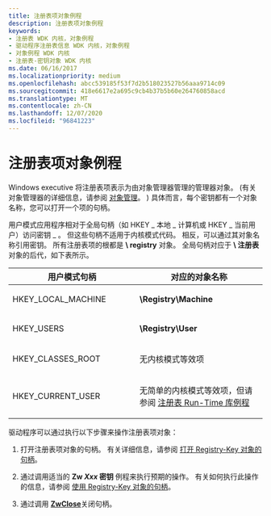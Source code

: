 ```yaml
---
title: 注册表项对象例程
description: 注册表项对象例程
keywords:
- 注册表 WDK 内核，对象例程
- 驱动程序注册表信息 WDK 内核，对象例程
- 对象例程 WDK 内核
- 注册表-密钥对象 WDK 内核
ms.date: 06/16/2017
ms.localizationpriority: medium
ms.openlocfilehash: abcc539185f53f7d2b518023527b56aaa9714c09
ms.sourcegitcommit: 418e6617e2a695c9cb4b37b5b60e264760858acd
ms.translationtype: MT
ms.contentlocale: zh-CN
ms.lasthandoff: 12/07/2020
ms.locfileid: "96841223"
---
```

# <a name="registry-key-object-routines"></a>注册表项对象例程





Windows executive 将注册表项表示为由对象管理器管理的管理器对象。  (有关对象管理器的详细信息，请参阅 [对象管理](managing-kernel-objects.md)。 ) 具体而言，每个密钥都有一个对象名称，您可以打开一个项的句柄。

用户模式应用程序相对于全局句柄（如 HKEY \_ 本地 \_ 计算机或 HKEY \_ 当前用户）访问密钥 \_ 。 但这些句柄不适用于内核模式代码。 相反，可以通过其对象名称引用密钥。 所有注册表项的根都是 **\\ registry** 对象。 全局句柄对应于 **\\ 注册表** 对象的后代，如下表所示。

<table>
<colgroup>
<col width="50%" />
<col width="50%" />
</colgroup>
<thead>
<tr class="header">
<th>用户模式句柄</th>
<th>对应的对象名称</th>
</tr>
</thead>
<tbody>
<tr class="odd">
<td><p>HKEY_LOCAL_MACHINE</p></td>
<td><p><strong>\Registry\Machine</strong></p></td>
</tr>
<tr class="even">
<td><p>HKEY_USERS</p></td>
<td><p><strong>\Registry\User</strong></p></td>
</tr>
<tr class="odd">
<td><p>HKEY_CLASSES_ROOT</p></td>
<td><p>无内核模式等效项</p></td>
</tr>
<tr class="even">
<td><p>HKEY_CURRENT_USER</p></td>
<td><p>无简单的内核模式等效项，但请参阅 <a href="registry-run-time-library-routines.md" data-raw-source="[Registry Run-Time Library Routines](registry-run-time-library-routines.md)">注册表 Run-Time 库例程</a></p></td>
</tr>
</tbody>
</table>

 

驱动程序可以通过执行以下步骤来操作注册表项对象：

1.  打开注册表项对象的句柄。 有关详细信息，请参阅 [打开 Registry-Key 对象的句柄](opening-a-handle-to-a-registry-key-object.md)。

2.  通过调用适当的 **Zw *Xxx* 密钥** 例程来执行预期的操作。 有关如何执行此操作的信息，请参阅 [使用 Registry-Key 对象的句柄](using-a-handle-to-a-registry-key-object.md)。

3.  通过调用 [**ZwClose**](/windows-hardware/drivers/ddi/ntifs/nf-ntifs-ntclose)关闭句柄。

 


